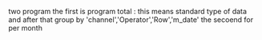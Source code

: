 two program
the first is program total : this means standard type of data and after that group by 'channel','Operator','Row','m_date'
the secoend  for per month 